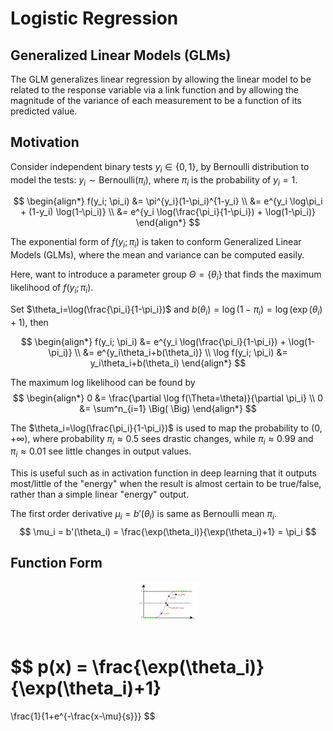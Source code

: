 # Logistic Regression

## Generalized Linear Models (GLMs)

The GLM generalizes linear regression by allowing the linear model to be related to the response variable via a link function and by allowing the magnitude of the variance of each measurement to be a function of its predicted value.

## Motivation

Consider independent binary tests $y_i \in \{0,1\}$, by Bernoulli distribution to model the tests: $y_i \sim \text{Bernoulli}(\pi_{i})$, where $\pi_i$ is the probability of $y_i=1$.

$$
\begin{align*}
f(y_i; \pi_i) &= \pi^{y_i}(1-\pi_i)^{1-y_i}
\\ &=
e^{y_i \log\pi_i + (1-y_i) \log(1-\pi_i)}
\\ &=
e^{y_i \log(\frac{\pi_i}{1-\pi_i}) + \log(1-\pi_i)}
\end{align*}
$$

The exponential form of $f(y_i; \pi_i)$ is taken to conform Generalized Linear Models (GLMs), where the mean and variance can be computed easily.

Here, want to introduce a parameter group $\Theta=\{ \theta_i \}$ that finds the maximum likelihood of $f(y_i; \pi_i)$.

Set $\theta_i=\log(\frac{\pi_i}{1-\pi_i})$ and $b(\theta_i)=\log(1-\pi_i)=\log\big(\exp(\theta_i)+1 \big)$, then

$$
\begin{align*}
f(y_i; \pi_i) &=
e^{y_i \log(\frac{\pi_i}{1-\pi_i}) + \log(1-\pi_i)}
\\ &=
e^{y_i\theta_i+b(\theta_i)}
\\ \log f(y_i; \pi_i)
&= y_i\theta_i+b(\theta_i)
\end{align*}
$$

The maximum log likelihood can be found by
$$
\begin{align*}
0 &= \frac{\partial \log f(\Theta=\theta)}{\partial \pi_i}
\\ 
0 &= \sum^n_{i=1} \Big(  \Big)
\end{align*}
$$

The $\theta_i=\log(\frac{\pi_i}{1-\pi_i})$ is used to map the probability to $(0, +\infty)$, where probability $\pi_i \approx 0.5$ sees drastic changes, while $\pi_i \approx 0.99$ and $\pi_i \approx 0.01$ see little changes in output values.

This is useful such as in activation function in deep learning that it outputs most/little of the "energy" when the result is almost certain to be true/false, rather than a simple linear "energy" output.

The first order derivative $\mu_i = b'(\theta_i)$ is same as Bernoulli mean $\pi_i$.
$$
\mu_i = b'(\theta_i) = 
\frac{\exp(\theta_i)}{\exp(\theta_i)+1}
= \pi_i
$$

## Function Form

<div style="display: flex; justify-content: center;">
      <img src="imgs/lr.png" width="20%" height="20%" alt="lr" />
</div>
</br>

$$
p(x) = 
\frac{\exp(\theta_i)}{\exp(\theta_i)+1}
=
\frac{1}{1+e^{-\frac{x-\mu}{s}}}
$$